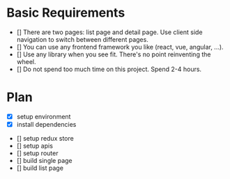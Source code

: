 # Basic Requirements

-   [] There are two pages: list page and detail page. Use client side
    navigation to switch between different pages.
-   [] You can use any frontend framework you like (react, vue, angular, ...).
-   [] Use any library when you see fit. There's no point reinventing the wheel.
-   [] Do not spend too much time on this project. Spend 2-4 hours.

# Plan

-   [x] setup environment
-   [x] install dependencies
-   [] setup redux store
-   [] setup apis
-   [] setup router
-   [] build single page
-   [] build list page
